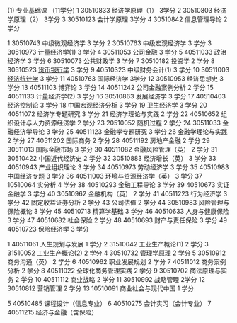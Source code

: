 

(1) 专业基础课 （11学分) 
1 30510833 经济学原理（1） 3学分 
2 30510803 经济学原理（2） 3学分 
3 30510123 会计学原理 3学分 
4 30510842 信息管理导论 2学分

1 30510743 中级微观经济学 3 学分 
2 30510763 中级宏观经济学 3 学分 
3 30510973 计量经济学(1) 3 学分 
4 30511053 公司金融 3 学分 
5 40511033 政治经济学 3 学分 
6 30510073 公共财政学 3 学分 
7 30510182 投资学 2 学分 
8 30510523  [货币银行学](https://www.baidu.com/s?wd=%E8%B4%A7%E5%B8%81%E9%93%B6%E8%A1%8C%E5%AD%A6&tn=SE_PcZhidaonwhc_ngpagmjz&rsv_dl=gh_pc_zhidao) 3 学分 
9 40510323 中级财务会计(1) 3 学分 
10 30511003  [经济统计学](https://www.baidu.com/s?wd=%E7%BB%8F%E6%B5%8E%E7%BB%9F%E8%AE%A1%E5%AD%A6&tn=SE_PcZhidaonwhc_ngpagmjz&rsv_dl=gh_pc_zhidao) 3 学分 
11 40510763 国际经济学 3学分 
12 30510953 经济思想史 3 学分
13 40511103 博弈论 3 学分
14 40511242 公司金融案例分析 2 学分
15 40511133 计量经济学(2) 3 学分
16 30510863 发展经济学 3 学分
17 40510403 经济控制论 3 学分
18 中国宏观经济分析 3 学分
19 卫生经济学 3 学分
20 40511072 经济学专题研究 3 学分
21 经济学理论与实践 2 学分
22 40510652 组织设计与人力资源经济学 2 学分
23 20510052 随机过程 2 学分
24 30511033 金融经济学导论 3 学分
25 40511123 金融学专题研究 3 学分
26 金融学理论与实践 2 学分
27 40511202 国际商务 2 学分
28 40511192 房地产金融 2 学分
29 30511013 国际金融市场 3 学分
30 40511082 金融风险管理（英） 2 学分
31 30510422 中国近代经济史 2 学分
32 30510883 经济增长（英） 3 学分
33 40510943 产业组织理论 3 学分 
34 40510973 劳动经济学 3 学分 
35 40510983 中国经济专题 3 学分 
36 40511003 环境与资源经济学（英） 3 学分 
37 10510064 实分析 4 学分 
38 40510293 金融工程导论 3 学分 
39 40510673 实证金融学 3 学分 
40 30510962 金融机构（英） 2 学分 
41 40511223 行为经济学 3 学分 
42 固定收益证券分析 2 学分 
43 公司估值 2 学分 
44 30510983 风险管理与保险概论 3 学分 
45 40510713 精算学基础 3 学分 
46 40510633 人身与健康保险 3 学分 
47 40510682 社会保险 2 学分 
48 40510693 财产与责任保险 3 学分 
49 40510723 保险经济学 3 学分 


1 40511061 人生规划与发展 1 学分 
2 31510042 工业生产概论(1) 2 学分 
3 31510052 工业生产概论(2) 2 学分 
4 30510732 管理学原理 2 学分 
5 30510912 商务沟通（英） 2 学分 
6 40510962 职业发展规划 2 学分 
7 40511012 商务案例分析 2 学分 
8 40511022 全球化商务管理实践 2 学分 
9 30510702 商法原理与实务 2 学分 
10 40511112 商业战略 2 学分 
11 30510992 战略管理 2学分 
12 30510812 营销管理 2 学分 
13 10510091 商业社会与现代中国 1 学分 

5 40510485 课程设计（信息专业） 
6 40510275 会计实习（会计专业） 
7 40511215 经济与金融（含保险）
